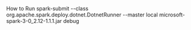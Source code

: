 How to Run
spark-submit --class org.apache.spark.deploy.dotnet.DotnetRunner  --master local microsoft-spark-3-0_2.12-1.1.1.jar debug